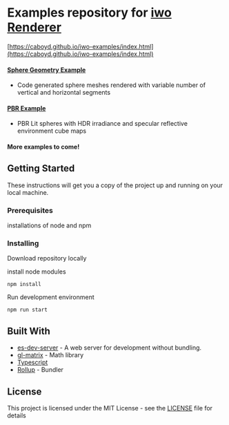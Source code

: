 # Examples repository for [iwo Renderer](https://github.com/caboyd/iwo)

[https://caboyd.github.io/iwo-examples/index.html](https://caboyd.github.io/iwo-examples/index.html)

#### [Sphere Geometry Example](https://caboyd.github.io/iwo-examples/examples/sphere_geometry_example.html)
- Code generated sphere meshes rendered with variable number of vertical and horizontal segments  

#### [PBR Example](https://caboyd.github.io/iwo-examples/examples/pbr_example.html)
- PBR Lit spheres with HDR irradiance and specular reflective environment cube maps
   
#### More examples to come!
   
## Getting Started

These instructions will get you a copy of the project up and running on your local machine.

### Prerequisites

installations of node and npm

### Installing

Download repository locally

install node modules
```
npm install
```

Run development environment  
```
npm run start
```

## Built With
* [es-dev-server](https://open-wc.org/developing/es-dev-server.html) - A web server for development without bundling.
* [gl-matrix](http://glmatrix.net/) - Math library
* [Typescript](https://www.typescriptlang.org/)
* [Rollup](https://rollupjs.org) - Bundler

## License

This project is licensed under the MIT License - see the [LICENSE](LICENSE) file for details
